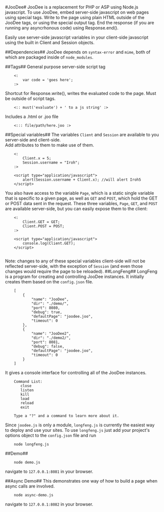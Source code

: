 #JooDee#
JooDee is a replacement for PHP or ASP using Node.js javascript. To use JooDee, embed server-side javascript on web 
pages using special tags.  Write to the page using plain HTML outside of the JooDee tags, or using the special output 
tag. End the response (if you are running any asyncrhonous code) using Response.end().

Easily use server-side javascript variables in your client-side javascript using the built in
Client and Session objects.

##Dependencies##
JooDee depends on `syntax-error` and `mime`, both of which are packaged inside of `node_modules`.

##Tags##
General purpose server-side script tag
```
    <:
        var code = 'goes here';
    :>
```

Shortcut for Response.write(), writes the evaluated code to the page.  Must be outside of script tags.
```
    <:: must('evaluate') + ' to a js string' :>
```

Includes a .html or .joo file
```
    <::: file/path/here.joo :>
```

##Special variables##
The variables `Client` and `Session` are available to you server-side and client-side.  
Add attributes to them to make use of them.<br>
```
    <:
        Client.x = 5;
        Session.username = "Iroh";
    :>
    
    <script type="application/javascript"> 
        alert(Session.username + Client.x); //will alert Iroh5
    </script>
```
You also have access to the variable `Page`, which is a static single variable that is 
specific to a given page, as well as `GET` and `POST`, which hold the GET or POST data
sent in the request.  These three variables, `Page`, `GET`, and `POST` are available server-side,
but you can easily expose them to the client:
```
    <:
        Client.GET = GET;
        Client.POST = POST;
    :>
    
    <script type="application/javascript">
        console.log(Client.GET);
    </script>
    
```
Note: changes to any of these special variables client-side will not be reflected server-side,
with the exception of `Session` (and even those changes would require the page to be reloaded).
##LongFeng##
LongFeng is a program for creating and controlling JooDee instances. It initially 
creates them based on the `config.json` file.
```
    [
        {
    		"name": "JooDee",
    		"dir": "./demo/",
    		"port": 8080,
    		"debug": true,
    		"defaultPage": "joodee.joo",
    		"timeout": 0
    	},
        {
        	"name": "JooDee2",
    		"dir": "./demo2/",
    		"port": 8081,
    		"debug": false,
    		"defaultPage": "joodee.joo",
    		"timeout": 0
    	}
    ]
```
It gives a console interface for controlling all of the JooDee instances.
```
    Command List:
       close
       listen
       kill
       load
       reload
       exit
    
    Type a "?" and a command to learn more about it.
```
Since `joodee.js` is only a module, `longfeng.js` is currently the easiest way to deploy and use your sites. To use `longfeng.js` just add your project's options object to the `config.json` file and run
```
    node longfeng.js
```

##Demo##
```
    node demo.js
```
navigate to `127.0.0.1:8081` in your browser.

##Async Demo##
This demonstrates one way of how to build a page when async calls are involved. <br>
```
    node async-demo.js
```
navigate to `127.0.0.1:8082` in your browser.
